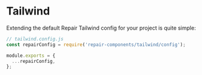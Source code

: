 # Tailwind

Extending the default Repair Tailwind config for your project is quite simple:

```js
// tailwind.config.js
const repairConfig = require('repair-components/tailwind/config');

module.exports = {
  ...repairConfig,
};
```
